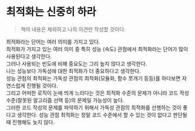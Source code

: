 #  최적화는 신중히 하라

> 책의 내용은 제외하고 나의 의견만 작성할 것이다.

최적화라는 단어는 여러 의미를 가지고 있다. <br>
최적화가 가지고 있는 여러 의미 중 특히 성능 (속도) 관점에서 최적화라는 단어가 많이 사용된다고 생각한다. <br>
그러나 사용되는 빈도에 비해 중요도는 그리 높지 않다고 생각한다. <br>
나는 성능보다 가독성에 대한 최적화가 더 중요하다고 생각한다. <br>
성능 관점의 최적화는 가독성 관점의 최적화(모듈화, 함수 쪼개기 등등)를 하다보면 자연스럽게 진행될 것이다. <br>
그리고 어떠한 로직이 눈에 띄게 느리다는 것은 최적화 수준의 문제가 아니라 코드 작성 수준(잘못된 알고리즘 선택 등)의 문제일 가능성이 높다. <br>
그러한 코드 작성의 문제를 파악하기 위해서 가독성 관점의 최적화를 선행하는 것이 좋다고 생각한다.
성능 관점 최적화는 정말 코드 수준에서 할 수 있는 것이 없다고 판단될 때 진행해도 늦지 않다. <br>